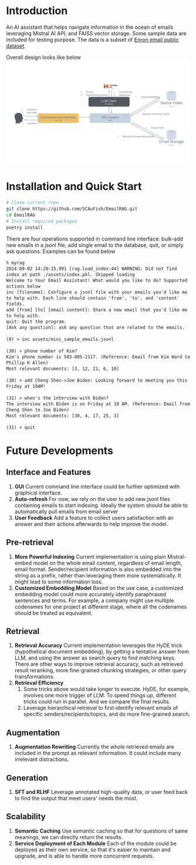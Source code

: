 # Introduction
An AI assistant that helps navigate information in the ocean of emails leveraging Mistral AI API, 
and FAISS vector storage.
Some sample data are included for testing purpose. The data is a subset of 
[Enron email public dataset](https://www.kaggle.com/datasets/wcukierski/enron-email-dataset).

Overall design looks like below
![overview.jpeg](overview.jpeg)
# Installation and Quick Start
```bash
# Clone current repo
git clone https://github.com/SCAuFish/EmailRAG.git
cd EmailRAG
# Install required packages
poetry install
```
There are four operations supported in command line interface: bulk-add new emails in a jsonl file, add single email to 
the database, quit, or simply ask questions. Examples can be found below
```text
% myrag
2024-09-02 14:20:15,991 [rag.load_index:44] WARNING: Did not find index at path ./assets/index.pkl. Skipped loading
Welcome to Your Email Assistant! What would you like to do? Supported actions below
inc [filename]: Configure a jsonl file with your emails you'd like me to help with. Each line should contain 'from', 'to', and 'content' fields.
add [from] [to] [email content]: Share a new email that you'd like me to help with.
quit: Quit the program.
[Ask any question]: ask any question that are related to the emails.

(0) > inc assets/mini_sample_emails.jsonl

(30) > phone number of Kim?
Kim's phone number is 503-805-2117. (Reference: Email from Kim Ward to Phillip K Allen)
Most relevant documents: [3, 12, 21, 6, 10]

(30) > add Cheng Shen->Joe Biden: Looking forward to meeting you this Friday at 10AM!        

(31) > when's the interview with Biden?
The interview with Biden is on Friday at 10 AM. (Reference: Email from Cheng Shen to Joe Biden)
Most relevant documents: [30, 4, 17, 25, 3]

(31) > quit
```

# Future Developments
## Interface and Features
1. **GUI** Current command line interface could be further optimized with graphical interface.
2. **Auto-refresh** For now, we rely on the user to add new jsonl files containing emails to start indexing. Ideally the system should be
able to automatically pull emails from email server
3. **User Feedback** Add a feature to collect users satisfaction with an answer and their actions afterwards to help 
improve the model.

## Pre-retrieval
1. **More Powerful Indexing** Current implementation is using plain Mistral-embed model on the whole email content, 
regardless of email length, email format. Sender/recipient information is also embedded into the string as a prefix, rather
than leveraging them more systematically. It might lead to some information loss.
2. **Customized Embedding Model** Based on the use case, a customized embedding model could more accurately identify 
paraphrased sentences and terms. For example, a company might use multiple codenames for one project at different stage,
where all the codenames should be treated as equivalent.

## Retrieval
1. **Retrieval Accuracy** Current implementation leverages the HyDE trick (hypothetical document embedding), by getting a tentative answer from LLM, 
and using the answer as search query to find matching keys. There are other ways to improve retrieval accuracy, such as
retrieved result reranking, more fine-grained chunking strategies, or other query transformations.
2. **Retrieval Efficiency** 
   1. Some tricks above would take longer to execute. HyDE, for example, involves one more trigger
   of LLM. To speed things up, different tricks could run in parallel. And we compare the final results.
   2. Leverage hierarchical retrieval to first identify relevant emails of specific senders/recipients/topics, and do more
   fine-grained search.

## Augmentation
1. **Augmentation Rewriting** Currently the whole retrieved emails are included in the prompt as relevant information. 
It could include many irrelevant distractions.

## Generation
1. **SFT and RLHF** Leverage annotated high-quality data, or user feed back to find the output that meet users' needs the
most.

## Scalability
1. **Semantic Caching** Use semantic caching so that for questions of same meanings, we can directly return the results.
2. **Service Deployment of Each Module** Each of the module could be deployed as their own service, so that it's easier to 
maintain and upgrade, and is able to handle more concurrent requests.
